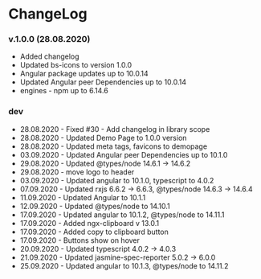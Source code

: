 # ChangeLog

### v.1.0.0 (28.08.2020)

* Added changelog
* Updated bs-icons to version 1.0.0
* Angular package updates up to 10.0.14
* Updated Angular peer Dependencies up to 10.0.14
* engines - npm up to 6.14.6

### dev
 * 28.08.2020 - Fixed #30 - Add changelog in library scope
 * 28.08.2020 - Updated Demo Page to 1.0.0 version
 * 28.08.2020 - Updated meta tags, favicons to demopage
 * 03.09.2020 - Updated Angular peer Dependencies up to 10.1.0
 * 29.08.2020 - Updated @types/node  14.6.1  →  14.6.2
 * 29.08.2020 - move logo to header
 * 03.09.2020 - Updated angular to 10.1.0, typescript to 4.0.2
 * 07.09.2020 - Updated rxjs 6.6.2  → 6.6.3, @types/node  14.6.3  →  14.6.4
 * 11.09.2020 - Updated Angular to 10.1.1
 * 12.09.2020 - Updated @types/node to 14.10.1
 * 17.09.2020 - Updated angular to 10.1.2, @types/node to 14.11.1
 * 17.09.2020 - Added ngx-clipboard v 13.0.1
 * 17.09.2020 - Added copy to clipboard button
 * 17.09.2020 - Buttons show on hover
 * 20.09.2020 - Updated typescript 4.0.2  →  4.0.3
 * 21.09.2020 - Updated jasmine-spec-reporter  5.0.2  →  6.0.0
 * 25.09.2020 - Updated angular to 10.1.3, @types/node to 14.11.2
